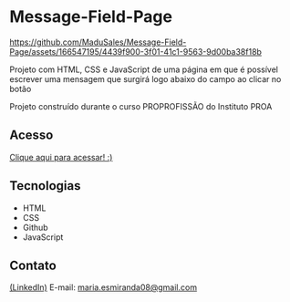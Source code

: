# Message-Field-Page

https://github.com/MaduSales/Message-Field-Page/assets/166547195/4439f900-3f01-41c1-9563-9d00ba38f18b


Projeto com HTML, CSS e JavaScript de uma página em que é possível escrever uma mensagem que surgirá logo abaixo do campo ao clicar no botão

Projeto construído durante o curso PROPROFISSÃO do Instituto PROA


## Acesso

[Clique aqui para acessar! :)](https://madusales.github.io/Message-Field-Page/)

## Tecnologias
- HTML
- CSS
- Github
- JavaScript

## Contato
[(LinkedIn)](www.linkedin.com/in/maria-eduarda-de-sales-78a04221b)
E-mail: maria.esmiranda08@gmail.com



